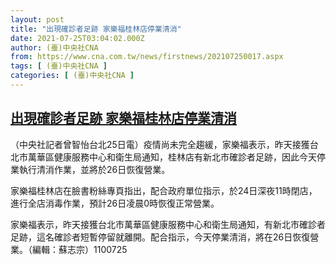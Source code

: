 ```yaml
---
layout: post
title: "出現確診者足跡 家樂福桂林店停業清消"
date: 2021-07-25T03:04:02.000Z
author: (臺)中央社CNA
from: https://www.cna.com.tw/news/firstnews/202107250017.aspx
tags: [ (臺)中央社CNA ]
categories: [ (臺)中央社CNA ]
---
```

<!--1627182242000-->
[出現確診者足跡 家樂福桂林店停業清消](https://www.cna.com.tw/news/firstnews/202107250017.aspx)
------

<div>
<div></div><div class="paragraph"><p>（中央社記者曾智怡台北25日電）疫情尚未完全趨緩，家樂福表示，昨天接獲台北市萬華區健康服務中心和衛生局通知，桂林店有新北市確診者足跡，因此今天停業執行清消作業，並將於26日恢復營業。</p><p>家樂福桂林店在臉書粉絲專頁指出，配合政府單位指示，於24日深夜11時閉店，進行全店消毒作業，預計26日凌晨0時恢復正常營業。</p><p>家樂福表示，昨天接獲台北市萬華區健康服務中心和衛生局通知，有新北市確診者足跡，這名確診者短暫停留就離開。配合指示，今天停業清消，將在26日恢復營業。（編輯：蘇志宗）1100725</p></div>
</div>
